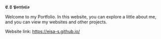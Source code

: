 𝕰.𝕾 𝕻𝖔𝖗𝖙𝖋𝖔𝖑𝖎𝖔

Welcome to my Portfolio.
In this website, you can explore a little about me, and you can view my websites and other projects.

Website link:
https://eisa-s.github.io/